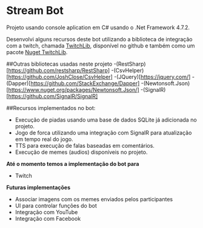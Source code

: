 # Stream Bot

Projeto usando console aplication em C# usando o .Net Framework 4.7.2.

Desenvolvi alguns recursos deste bot utilizando a biblioteca de integração com a twitch, chamada [TwitchLib](https://github.com/TwitchLib/TwitchLib), disponível no github e também como um pacote [Nuget TwitchLib](https://www.nuget.org/packages/TwitchLib).

##Outras bibliotecas usadas neste projeto
-(RestSharp)[https://github.com/restsharp/RestSharp]
-(CsvHelper)[https://github.com/JoshClose/CsvHelper]
-(JQuery)[https://jquery.com/]
-(Dapper)[https://github.com/StackExchange/Dapper]
-(Newtonsoft.Json)[https://www.nuget.org/packages/Newtonsoft.Json/]
-(SignalR)[https://github.com/SignalR/SignalR]

##Recursos implementados no bot:
- Execução de piadas usando uma base de dados SQLite já adicionada no projeto.
- Jogo de forca utilizando uma integração com SignalR para atualização em tempo real do jogo.
- TTS para execução de falas baseadas em comentários.
- Execução de memes (audios) disponíveis no projeto.


**Até o momento temos a implementação do bot para**
- Twitch

**Futuras implementações**
- Associar imagens com os memes enviados pelos participantes
- UI para controlar funções do bot
- Integração com YouTube
- Integração com Facebook
